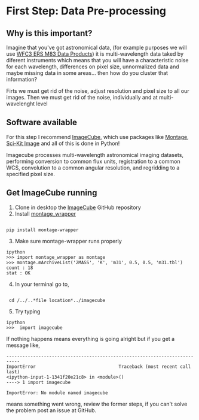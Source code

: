 First Step: Data Pre-processing
=================

Why is this important?
-----------------
Imagine that you've got astronomical data, (for example purposes we will use [WFC3 ERS M83 Data Products](http://archive.stsci.edu/prepds/wfc3ers/m83datalist.html)) it is multi-wavelength data taked by diferent instruments which means that you will have a characteristic noise for each wavelength, differences on pixel size, unnormalized data and maybe missing data in some areas... then how do you cluster that information?

Firts we must get rid of the noise, adjust resolution and pixel size to all our images. Then we must get rid of the noise, individually and at multi-wavelenght level 

Software available
-----------------
For this step I recommend [ImageCube](https://github.com/sophiathl/imagecube.git),
 which use packages like [Montage](http://montage.ipac.caltech.edu/index.html),
 [Sci-Kit Image](http://scikit-image.org/) and all of this is done in Python!
 
 Imagecube processes multi-wavelength astronomical imaging datasets, performing conversion to common flux units,
 registration to a common WCS, convolution to a common angular resolution, and regridding to a specified pixel size.
 
Get ImageCube running
-----------------
1. Clone in desktop the [ImageCube](https://github.com/sophiathl/imagecube.git) GitHub repository
2. Install [montage_wrapper](http://www.astropy.org/montage-wrapper/)
  ```

  pip install montage-wrapper
  ```
3. Make sure montage-wrapper runs properly
  ```
  ipython
  >>> import montage_wrapper as montage
  >>> montage.mArchiveList('2MASS', 'K', 'm31', 0.5, 0.5, 'm31.tbl')
  count : 18
  stat : OK
  ```
4. In your terminal go to,
  ```

   cd /../..*file location*../imagecube
  ```
5. Try typing
  ```
  ipython
  >>>  import imagecube
  ```
If nothing happens means everything is going alright but if you get a message like,
  ```
  ---------------------------------------------------------------------------
  ImportError                               Traceback (most recent call last)
  <ipython-input-1-1341f20e21c8> in <module>()
  ----> 1 import imagecube
  
  ImportError: No module named imagecube
  ```
means something went wrong, review the former steps, if you can't solve the problem post an issue at GitHub.
